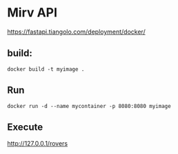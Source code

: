 # Mirv API

https://fastapi.tiangolo.com/deployment/docker/

## build:
```
docker build -t myimage .
```

## Run
```
docker run -d --name mycontainer -p 8080:8080 myimage
```

## Execute
http://127.0.0.1/rovers
